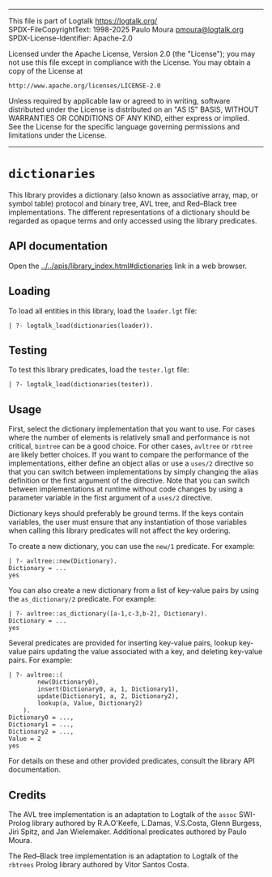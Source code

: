 ________________________________________________________________________

This file is part of Logtalk <https://logtalk.org/>  
SPDX-FileCopyrightText: 1998-2025 Paulo Moura <pmoura@logtalk.org>  
SPDX-License-Identifier: Apache-2.0

Licensed under the Apache License, Version 2.0 (the "License");
you may not use this file except in compliance with the License.
You may obtain a copy of the License at

    http://www.apache.org/licenses/LICENSE-2.0

Unless required by applicable law or agreed to in writing, software
distributed under the License is distributed on an "AS IS" BASIS,
WITHOUT WARRANTIES OR CONDITIONS OF ANY KIND, either express or implied.
See the License for the specific language governing permissions and
limitations under the License.
________________________________________________________________________


`dictionaries`
==============

This library provides a dictionary (also known as associative array, map,
or symbol table) protocol and binary tree, AVL tree, and Red–Black tree
implementations. The different representations of a dictionary should be
regarded as opaque terms and only accessed using the library predicates.


API documentation
-----------------

Open the [../../apis/library_index.html#dictionaries](../../apis/library_index.html#dictionaries)
link in a web browser.


Loading
-------

To load all entities in this library, load the `loader.lgt` file:

	| ?- logtalk_load(dictionaries(loader)).


Testing
-------

To test this library predicates, load the `tester.lgt` file:

	| ?- logtalk_load(dictionaries(tester)).


Usage
-----

First, select the dictionary implementation that you want to use. For cases
where the number of elements is relatively small and performance is not
critical, `bintree` can be a good choice. For other cases, `avltree` or
`rbtree` are likely better choices. If you want to compare the performance
of the implementations, either define an object alias  or use a `uses/2`
directive so that you can switch between implementations by simply changing
the alias definition or the first argument of the directive. Note that you
can switch between implementations at runtime without code changes by using
a parameter variable in the first argument of a `uses/2` directive.

Dictionary keys should preferably be ground terms. If the keys contain
variables, the user must ensure that any instantiation of those variables
when calling this library predicates will not affect the key ordering.

To create a new dictionary, you can use the `new/1` predicate. For example:

	| ?- avltree::new(Dictionary).
	Dictionary = ...
	yes

You can also create a new dictionary from a list of key-value pairs by using
the `as_dictionary/2` predicate. For example:


	| ?- avltree::as_dictionary([a-1,c-3,b-2], Dictionary).
	Dictionary = ...
	yes

Several predicates are provided for inserting key-value pairs, lookup
key-value pairs updating the value associated with a key, and deleting
key-value pairs. For example:

	| ?- avltree::(
			new(Dictionary0),
			insert(Dictionary0, a, 1, Dictionary1),
			update(Dictionary1, a, 2, Dictionary2),
			lookup(a, Value, Dictionary2)
		).
	Dictionary0 = ...,
	Dictionary1 = ...,
	Dictionary2 = ...,
	Value = 2
	yes

For details on these and other provided predicates, consult the library
API documentation.


Credits
-------

The AVL tree implementation is an adaptation to Logtalk of the `assoc`
SWI-Prolog library authored by R.A.O'Keefe, L.Damas, V.S.Costa, Glenn
Burgess, Jiri Spitz, and Jan Wielemaker. Additional predicates authored
by Paulo Moura.

The Red–Black tree implementation is an adaptation to Logtalk of the
`rbtrees` Prolog library authored by Vitor Santos Costa.
